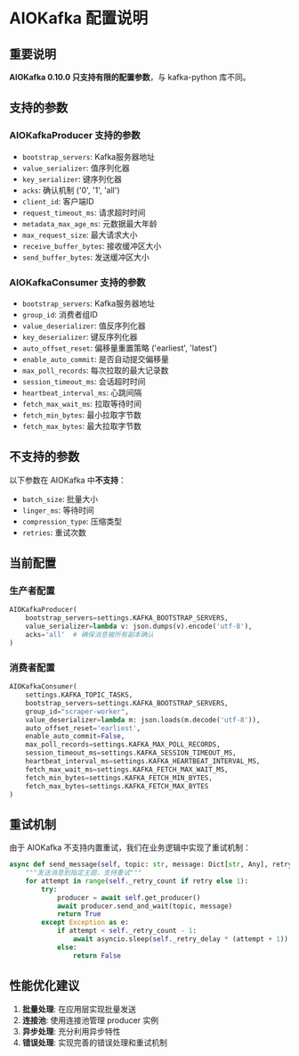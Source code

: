 # AIOKafka 配置说明

## 重要说明

**AIOKafka 0.10.0 只支持有限的配置参数**，与 kafka-python 库不同。

## 支持的参数

### AIOKafkaProducer 支持的参数
- `bootstrap_servers`: Kafka服务器地址
- `value_serializer`: 值序列化器
- `key_serializer`: 键序列化器
- `acks`: 确认机制 ('0', '1', 'all')
- `client_id`: 客户端ID
- `request_timeout_ms`: 请求超时时间
- `metadata_max_age_ms`: 元数据最大年龄
- `max_request_size`: 最大请求大小
- `receive_buffer_bytes`: 接收缓冲区大小
- `send_buffer_bytes`: 发送缓冲区大小

### AIOKafkaConsumer 支持的参数
- `bootstrap_servers`: Kafka服务器地址
- `group_id`: 消费者组ID
- `value_deserializer`: 值反序列化器
- `key_deserializer`: 键反序列化器
- `auto_offset_reset`: 偏移量重置策略 ('earliest', 'latest')
- `enable_auto_commit`: 是否自动提交偏移量
- `max_poll_records`: 每次拉取的最大记录数
- `session_timeout_ms`: 会话超时时间
- `heartbeat_interval_ms`: 心跳间隔
- `fetch_max_wait_ms`: 拉取等待时间
- `fetch_min_bytes`: 最小拉取字节数
- `fetch_max_bytes`: 最大拉取字节数

## 不支持的参数

以下参数在 AIOKafka 中**不支持**：
- `batch_size`: 批量大小
- `linger_ms`: 等待时间
- `compression_type`: 压缩类型
- `retries`: 重试次数

## 当前配置

### 生产者配置
```python
AIOKafkaProducer(
    bootstrap_servers=settings.KAFKA_BOOTSTRAP_SERVERS,
    value_serializer=lambda v: json.dumps(v).encode('utf-8'),
    acks='all'  # 确保消息被所有副本确认
)
```

### 消费者配置
```python
AIOKafkaConsumer(
    settings.KAFKA_TOPIC_TASKS,
    bootstrap_servers=settings.KAFKA_BOOTSTRAP_SERVERS,
    group_id="scraper-worker",
    value_deserializer=lambda m: json.loads(m.decode('utf-8')),
    auto_offset_reset='earliest',
    enable_auto_commit=False,
    max_poll_records=settings.KAFKA_MAX_POLL_RECORDS,
    session_timeout_ms=settings.KAFKA_SESSION_TIMEOUT_MS,
    heartbeat_interval_ms=settings.KAFKA_HEARTBEAT_INTERVAL_MS,
    fetch_max_wait_ms=settings.KAFKA_FETCH_MAX_WAIT_MS,
    fetch_min_bytes=settings.KAFKA_FETCH_MIN_BYTES,
    fetch_max_bytes=settings.KAFKA_FETCH_MAX_BYTES
)
```

## 重试机制

由于 AIOKafka 不支持内置重试，我们在业务逻辑中实现了重试机制：

```python
async def send_message(self, topic: str, message: Dict[str, Any], retry: bool = True) -> bool:
    """发送消息到指定主题，支持重试"""
    for attempt in range(self._retry_count if retry else 1):
        try:
            producer = await self.get_producer()
            await producer.send_and_wait(topic, message)
            return True
        except Exception as e:
            if attempt < self._retry_count - 1:
                await asyncio.sleep(self._retry_delay * (attempt + 1))
            else:
                return False
```

## 性能优化建议

1. **批量处理**: 在应用层实现批量发送
2. **连接池**: 使用连接池管理 producer 实例
3. **异步处理**: 充分利用异步特性
4. **错误处理**: 实现完善的错误处理和重试机制 